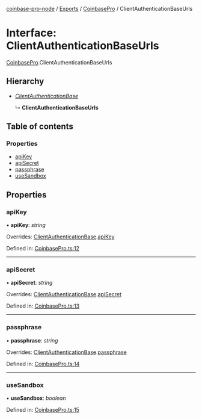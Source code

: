 [coinbase-pro-node](../README.md) / [Exports](../modules.md) / [CoinbasePro](../modules/coinbasepro.md) / ClientAuthenticationBaseUrls

# Interface: ClientAuthenticationBaseUrls

[CoinbasePro](../modules/coinbasepro.md).ClientAuthenticationBaseUrls

## Hierarchy

- [_ClientAuthenticationBase_](coinbasepro.clientauthenticationbase.md)

  ↳ **ClientAuthenticationBaseUrls**

## Table of contents

### Properties

- [apiKey](coinbasepro.clientauthenticationbaseurls.md#apikey)
- [apiSecret](coinbasepro.clientauthenticationbaseurls.md#apisecret)
- [passphrase](coinbasepro.clientauthenticationbaseurls.md#passphrase)
- [useSandbox](coinbasepro.clientauthenticationbaseurls.md#usesandbox)

## Properties

### apiKey

• **apiKey**: _string_

Overrides: [ClientAuthenticationBase](coinbasepro.clientauthenticationbase.md).[apiKey](coinbasepro.clientauthenticationbase.md#apikey)

Defined in: [CoinbasePro.ts:12](https://github.com/bennycode/coinbase-pro-node/blob/7d07dce/src/CoinbasePro.ts#L12)

---

### apiSecret

• **apiSecret**: _string_

Overrides: [ClientAuthenticationBase](coinbasepro.clientauthenticationbase.md).[apiSecret](coinbasepro.clientauthenticationbase.md#apisecret)

Defined in: [CoinbasePro.ts:13](https://github.com/bennycode/coinbase-pro-node/blob/7d07dce/src/CoinbasePro.ts#L13)

---

### passphrase

• **passphrase**: _string_

Overrides: [ClientAuthenticationBase](coinbasepro.clientauthenticationbase.md).[passphrase](coinbasepro.clientauthenticationbase.md#passphrase)

Defined in: [CoinbasePro.ts:14](https://github.com/bennycode/coinbase-pro-node/blob/7d07dce/src/CoinbasePro.ts#L14)

---

### useSandbox

• **useSandbox**: _boolean_

Defined in: [CoinbasePro.ts:15](https://github.com/bennycode/coinbase-pro-node/blob/7d07dce/src/CoinbasePro.ts#L15)
